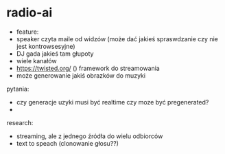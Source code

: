 # radio-ai

- feature:
- speaker czyta maile od widzów (może dać jakieś spraswdzanie czy nie jest kontrowsesyjne)
- DJ gada jakieś tam głupoty
- wiele kanałów
- <https://twisted.org/> () framework do streamowania
- może generowanie jakiś obrazków do muzyki

pytania:

- czy generacje uzyki musi być realtime czy moze być pregenerated?
-  

research:

- streaming, ale z jednego źródła do wielu odbiorców
- text to speach (clonowanie głosu??)
